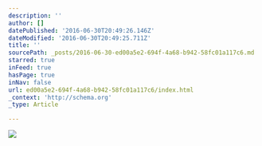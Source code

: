 ```yaml
---
description: ''
author: []
datePublished: '2016-06-30T20:49:26.146Z'
dateModified: '2016-06-30T20:49:25.711Z'
title: ''
sourcePath: _posts/2016-06-30-ed00a5e2-694f-4a68-b942-58fc01a117c6.md
starred: true
inFeed: true
hasPage: true
inNav: false
url: ed00a5e2-694f-4a68-b942-58fc01a117c6/index.html
_context: 'http://schema.org'
_type: Article

---
```

![](https://the-grid-user-content.s3-us-west-2.amazonaws.com/efc3b5ac-e326-4505-8aaa-eaade9dcf2bb.jpg)
